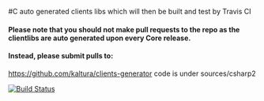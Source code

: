 #C auto generated clients libs which will then be built and test by Travis CI

#### Please note that you should not make pull requests to the repo as the clientlibs are auto generated upon every Core release.
#### Instead, please submit pulls to:

https://github.com/kaltura/clients-generator
code is under sources/csharp2

[![Build Status](https://travis-ci.org/kaltura/KalturaGeneratedAPIClientsCsharp.svg?branch=master)](https://travis-ci.org/kaltura/KalturaGeneratedAPIClientsCsharp)
